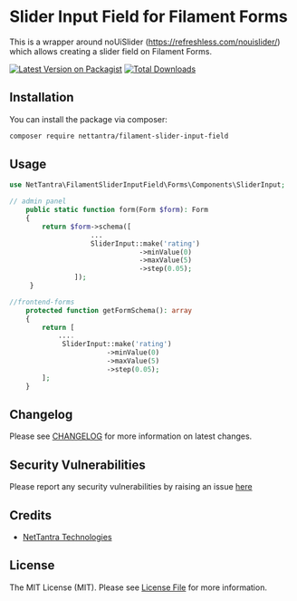 # Slider Input Field for Filament Forms

This is a wrapper around noUiSlider (https://refreshless.com/nouislider/) which allows creating a slider field on Filament Forms.

[![Latest Version on Packagist](https://img.shields.io/packagist/v/nettantra/filament-slider-input-field.svg?style=flat-square)](https://packagist.org/packages/nettantra/filament-slider-input-field)
[![Total Downloads](https://img.shields.io/packagist/dt/nettantra/filament-slider-input-field.svg?style=flat-square)](https://packagist.org/packages/nettantra/filament-slider-input-field)

## Installation

You can install the package via composer:

```bash
composer require nettantra/filament-slider-input-field
```

## Usage

```php
use NetTantra\FilamentSliderInputField\Forms\Components\SliderInput;

// admin panel
    public static function form(Form $form): Form
    {
        return $form->schema([
                    ...
                    SliderInput::make('rating')
                                ->minValue(0)
                                ->maxValue(5)
                                ->step(0.05);
                ]);
     }

//frontend-forms 
    protected function getFormSchema(): array
    {
        return [
            ....
             SliderInput::make('rating')
                        ->minValue(0)
                        ->maxValue(5)
                        ->step(0.05);
        ];
    }
```

## Changelog

Please see [CHANGELOG](CHANGELOG.md) for more information on latest changes.

## Security Vulnerabilities

Please report any security vulnerabilities by raising an issue [here](https://github.com/nettantra/filament-slider-input-field/issues/new)

## Credits

- [NetTantra Technologies](https://github.com/nettantra)

## License

The MIT License (MIT). Please see [License File](LICENSE.md) for more information.